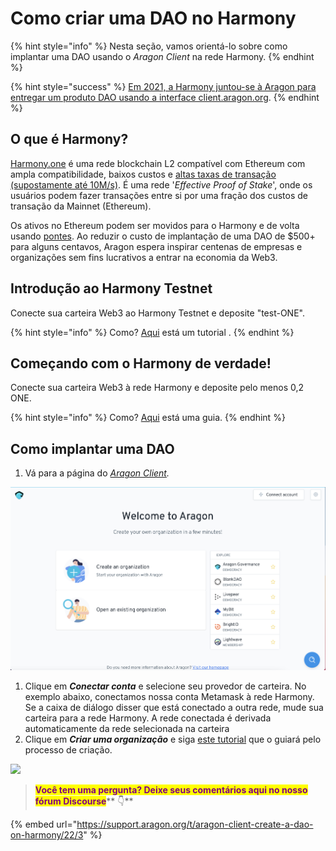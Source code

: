 # Como criar uma DAO no Harmony

{% hint style="info" %}
Nesta seção, vamos orientá-lo sobre como implantar uma DAO usando o _Aragon Client_ na rede Harmony.​
{% endhint %}

{% hint style="success" %}
[Em 2021, a Harmony juntou-se à Aragon para entregar um produto DAO usando a interface client.aragon.org](https://blog-aragon-org.translate.goog/aragon-client-deployed-on-harmony/?\_x\_tr\_sl=en&\_x\_tr\_tl=pt&\_x\_tr\_hl=es-419&\_x\_tr\_pto=wapp).
{% endhint %}

## O que é Harmony? <a href="#what-is-harmony" id="what-is-harmony"></a>

[​Harmony.one](https://www.harmony.one/) é uma rede blockchain L2 compatível com Ethereum com ampla compatibilidade, baixos custos e [altas taxas de transação (supostamente até 10M/s)](https://medium.com/@aervinaervin/harmony-10million-transactions-per-second-e8161b7b7f61). É uma rede '_Effective Proof of Stake_', onde os usuários podem fazer transações entre si por uma fração dos custos de transação da Mainnet (Ethereum).

Os ativos no Ethereum podem ser movidos para o Harmony e de volta usando [pontes](https://docs.harmony.one/home/general/horizon-bridge/bridging-eth-one). Ao reduzir o custo de implantação de uma DAO de $500+ para alguns centavos, Aragon espera inspirar centenas de empresas e organizações sem fins lucrativos a entrar na economia da Web3.

## Introdução ao Harmony Testnet <a href="#getting-started-with-harmony-testnet" id="getting-started-with-harmony-testnet"></a>

Conecte sua carteira Web3 ao Harmony Testnet e deposite "test-ONE".

{% hint style="info" %}
Como? [Aqui](../set-up-metamask/getting-started-with-harmony-testnet.md) está um tutorial .
{% endhint %}

## Começando com o Harmony de verdade! <a href="#getting-started-with-harmony-for-real" id="getting-started-with-harmony-for-real"></a>

Conecte sua carteira Web3 à rede Harmony e deposite pelo menos 0,2 ONE.

{% hint style="info" %}
Como? [Aqui](../set-up-metamask/getting-started-with-harmony.md) está uma guia.
{% endhint %}

## Como implantar uma DAO <a href="#deploying-a-dao" id="deploying-a-dao"></a>

1. Vá para a página do [_Aragon Client_](https://client.aragon.org/#/)_._

![](../../.gitbook/assets/file-WwpvtTSvLt.png)

1. Clique em _**Conectar conta**_ e selecione seu provedor de carteira. No exemplo abaixo, conectamos nossa conta Metamask à rede Harmony. Se a caixa de diálogo disser que está conectado a outra rede, mude sua carteira para a rede Harmony. A rede conectada é derivada automaticamente da rede selecionada na carteira
2. Clique em _**Criar uma organização**_ e siga [este tutorial](how-to-create-a-dao-using-aragon-client/) que o guiará pelo processo de criação.

![](https://d33v4339jhl8k0.cloudfront.net/docs/assets/5c98a4fe0428633d2cf3fcf7/images/61db019ca6a5ee76d8a2e9cd/file-xKHkRPU0F6.png)

> <mark style="color:purple;">**Você tem uma pergunta? Deixe seus comentários aqui no nosso fórum Discourse**</mark>** 👇**

{% embed url="https://support.aragon.org/t/aragon-client-create-a-dao-on-harmony/22/3" %}
